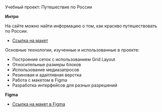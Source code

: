 
Учебный проект: Путешествие по России

**Интро**

На сайте можно найти информацию о том, как красиво путешествовать по России.
* [Ссылка на макет](https://nas719.github.io/russian-travel/)

Основные технологии, изученные и использованные в проекте:

- Построение сеток с использованием Grid Layout
- Относительные размеры блоков
- Использование медиазапросов
- Резиновая и адаптивная верстка
- Работа с макетом в Figma
- Разработка интерфейсов для разных разрешений


**Figma**

* [Ссылка на макет в Figma](https://www.figma.com/file/5S2WSbEFL6awjVWJ0NWL8Q/Sprint-3_-Russia-_-desktop-mobile?node-id=28503%3A0)

